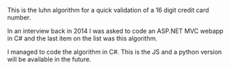 This is the luhn algorithm for a quick validation of a 16 digit credit card number.

In an interview back in 2014 I was asked to code an ASP.NET MVC webapp in C# and the last item on the list was this algorithm.

I managed to code the algorithm in C#. This is the JS and a python version will be available in the future.

